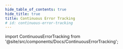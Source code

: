 ```yaml
---
hide_table_of_contents: true
hide_title: true
title: Continuous Error Tracking
# id: continuous-error-tracking
---
```


<!-- # Continuous Error Tracking -->

<!-- Custom component -->

import ContinuousErrorTracking from '@site/src/components/Docs/ContinuousErrorTracking';

<ContinuousErrorTracking />
